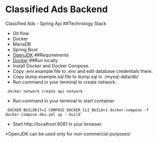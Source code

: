 # Classified Ads Backend
Classified Ads - Spring Api 
##Technology Stack
 - Git flow
 - Docker
 - MariaDB
 - Spring Boot
 - [OpenJDK](https://openjdk.java.net/)
##Requirements
 - [Docker](https://www.docker.com/)
##Run locally
 - Install Docker and Docker Compose.
 - Copy .env.example file to .env and edit database credentials there.
 - Copy dump.example.sql file to dump.sql in ./mysql-data/db/
 - Run command in your terminal to create network:
```
 docker network create api-network
```
 - Run command in your terminal to start container: 
```
 DOCKER_BUILDKIT=1 COMPOSE_DOCKER_CLI_BUILD=1 docker-compose -f docker-compose.dev.yml up --build
```
 - Start http://localhost:8081 in your browser.


*OpenJDK can be used only for non-commercial purposes!
